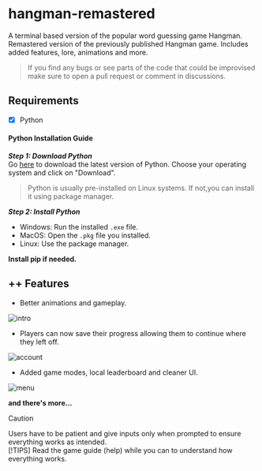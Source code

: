 # hangman-remastered

A terminal based version of the popular word guessing game Hangman. Remastered version of the previously published Hangman game. Includes added features, lore, animations and more.

> If you find any bugs or see parts of the code that could be improvised make sure to open a pull request or comment in discussions.

## Requirements

- [x] Python
#### Python Installation Guide  
___Step 1: Download Python___  
Go [here](https://www.python.org/downloads/) to download the latest version of Python. Choose your operating system and click on "Download".  
> Python is usually pre-installed on Linux systems. If not,you can install it using package manager.

___Step 2: Install Python___
- Windows: Run the installed `.exe` file.  
- MacOS: Open the `.pkg` file you installed.
- Linux: Use the package manager.

**Install pip if needed.**

## ++ Features

- Better animations and gameplay.

![intro](https://github.com/user-attachments/assets/51a4ab60-bd20-4f44-a420-50cad5ad31ff)

- Players can now save their progress allowing them to continue where they left off.

![account](https://github.com/user-attachments/assets/3cbc553d-3233-44c3-bfdc-afaf8dbc770a)

- Added game modes, local leaderboard and cleaner UI.

![menu]()

**and there's more...**

> [!CAUTION]
> Users have to be patient and give inputs only when prompted to ensure everything works as intended.  
>[!TIPS]
> Read the game guide (help) while you can to understand how everything works.
